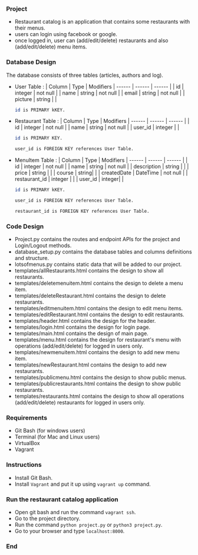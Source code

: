 ### Project
- Restaurant catalog is an application that contains some restaurants with their menus.
- users can login using facebook or google.
- once logged in, user can (add/edit/delete) restaurants and also (add/edit/delete) menu items.
### Database Design
The database consists of three tables (articles, authors and log).
- User Table :
  | Column | Type | Modifiers
  | ------ | ------ | ------ |
  | id | integer | not null |
  | name | string | not null |
  | email | string | not null |
  | picture | string | |
  ```sh
  id is PRIMARY kKEY.
  ```

- Restaurant Table :
  | Column | Type | Modifiers
  | ------ | ------ | ------ |
  | id | integer | not null |
  | name | string | not null |
  | user_id | integer |  |
  ```sh
  id is PRIMARY KEY.
  ```
    ```sh
  user_id is FOREIGN KEY references User Table.
  ```
- MenuItem Table :
  | Column | Type | Modifiers
  | ------ | ------ | ------ |
  | id | integer | not null |
  | name | string | not null |
  | description | string | |
  | price | string | |
  | course | string|  |
  | createdDate | DateTime | not null |
  | restaurant_id | integer |  |
  | user_id | integer|  |
  ```sh
  id is PRIMARY kKEY.
  ```
    ```sh
  user_id is FOREIGN KEY references User Table.
  ```
    ```sh
  restaurant_id is FOREIGN KEY references User Table.
  ```
 ### Code Design
- Project.py contains the routes and endpoint APIs for the project and Login/Logout methods.
- database_setup.py contains the database tables and columns definitions and structure.
- lotsofmenus.py contains static data that will be added to our project.
- templates/allRestaurants.html contains the design to show all restaurants.
- templates/deletemenuitem.html contains the design to delete a menu item.
- templates/deleteRestaurant.html contains the design to delete restaurants.
- templates/editmenuitem.html contains the design to edit menu items.
- templates/editRestaurant.html contains the design to edit restaurants.
- templates/header.html contains the design for the header.
- templates/login.html contains the design for login page.
- templates/main.html contains the design of main page.
- templates/menu.html contains the design for restaurant's menu with operations (add/edit/delete) for logged in users only.
- templates/newmenuitem.html contains the design to add new menu item.
- templates/newRestaurant.html contains the design to add new restaurants.
- templates/publicmenu.html contains the design to show public menus.
- templates/publicrestaurants.html contains the design to show public restaurants.
- templates/restaurants.html contains the design to show all operations (add/edit/delete) restaurants for logged in users only.
### Requirements
- Git Bash (for windows users)
- Terminal (for Mac and Linux users)
- VirtualBox
- Vagrant
### Instructions
- Install Git Bash.
- Install ```Vagrant``` and put it up using ```vagrant up``` command.
### Run the restaurant catalog application
- Open git bash and run the command ``` vagrant ssh ```.
- Go to the project directory.
- Run the command ``` python project.py ``` or ``` python3 project.py ```.
- Go to your browser and type ``` localhost:8000 ```.
### End